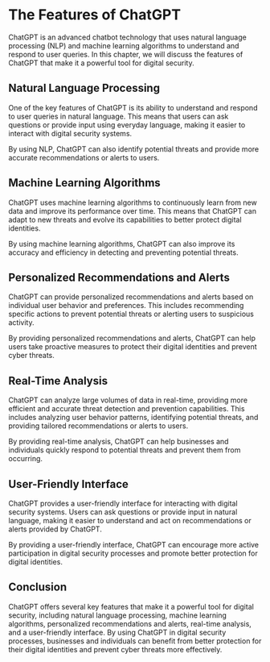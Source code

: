 The Features of ChatGPT
===========================================================

ChatGPT is an advanced chatbot technology that uses natural language processing (NLP) and machine learning algorithms to understand and respond to user queries. In this chapter, we will discuss the features of ChatGPT that make it a powerful tool for digital security.

Natural Language Processing
---------------------------

One of the key features of ChatGPT is its ability to understand and respond to user queries in natural language. This means that users can ask questions or provide input using everyday language, making it easier to interact with digital security systems.

By using NLP, ChatGPT can also identify potential threats and provide more accurate recommendations or alerts to users.

Machine Learning Algorithms
---------------------------

ChatGPT uses machine learning algorithms to continuously learn from new data and improve its performance over time. This means that ChatGPT can adapt to new threats and evolve its capabilities to better protect digital identities.

By using machine learning algorithms, ChatGPT can also improve its accuracy and efficiency in detecting and preventing potential threats.

Personalized Recommendations and Alerts
---------------------------------------

ChatGPT can provide personalized recommendations and alerts based on individual user behavior and preferences. This includes recommending specific actions to prevent potential threats or alerting users to suspicious activity.

By providing personalized recommendations and alerts, ChatGPT can help users take proactive measures to protect their digital identities and prevent cyber threats.

Real-Time Analysis
------------------

ChatGPT can analyze large volumes of data in real-time, providing more efficient and accurate threat detection and prevention capabilities. This includes analyzing user behavior patterns, identifying potential threats, and providing tailored recommendations or alerts to users.

By providing real-time analysis, ChatGPT can help businesses and individuals quickly respond to potential threats and prevent them from occurring.

User-Friendly Interface
-----------------------

ChatGPT provides a user-friendly interface for interacting with digital security systems. Users can ask questions or provide input in natural language, making it easier to understand and act on recommendations or alerts provided by ChatGPT.

By providing a user-friendly interface, ChatGPT can encourage more active participation in digital security processes and promote better protection for digital identities.

Conclusion
----------

ChatGPT offers several key features that make it a powerful tool for digital security, including natural language processing, machine learning algorithms, personalized recommendations and alerts, real-time analysis, and a user-friendly interface. By using ChatGPT in digital security processes, businesses and individuals can benefit from better protection for their digital identities and prevent cyber threats more effectively.
